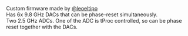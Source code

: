 Custom firmware made by [@leoeltipo](https://github.com/leoeltipo) \
Has 6x 9.8 GHz DACs that can be phase-reset simultaneously. \
Two 2.5 GHz ADCs. One of the ADC is tProc controlled, so can be phase reset together with the DACs.